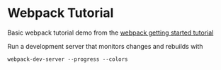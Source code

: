 Webpack Tutorial
================

Basic webpack tutorial demo from the [webpack getting started tutorial](http://webpack.github.io/docs/tutorials/getting-started/)

Run a development server that monitors changes and rebuilds with

```
webpack-dev-server --progress --colors
```